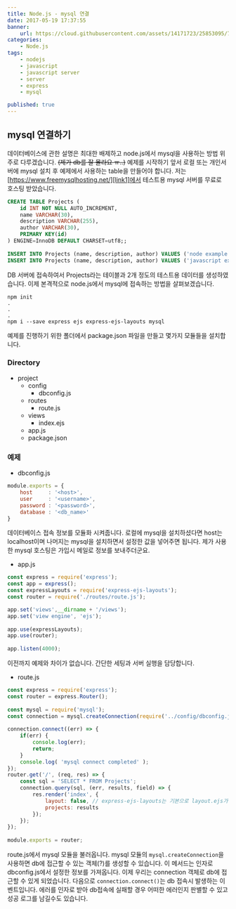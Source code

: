 ```yaml
---
title: Node.js - mysql 연결
date: 2017-05-19 17:37:55
banner:
    url: https://cloud.githubusercontent.com/assets/14171723/25853095/7bf3be3a-3506-11e7-8421-0a2287dd6278.png
categories:
    - Node.js
tags:
    - nodejs
    - javascript
    - javascript server
    - server
    - express
    - mysql

published: true
---
```


[link1]: https://www.freemysqlhosting.net/;

## mysql 연결하기
데이터베이스에 관한 설명은 최대한 배제하고 node.js에서 mysql을 사용하는 방법 위주로 다루겠습니다. ~~(제가 db를 잘 몰라요 ㅠ..)~~
예제를 시작하기 앞서 로컬 또는 개인서버에 mysql 설치 후 예제에서 사용하는 table을 만들어야 합니다. 저는 [https://www.freemysqlhosting.net/][link1]에서 테스트용 mysql 서버를 무료로 호스팅 받았습니다.

```sql
CREATE TABLE Projects (
    id INT NOT NULL AUTO_INCREMENT,
    name VARCHAR(30),
    description VARCHAR(255),
    author VARCHAR(30),
    PRIMARY KEY(id)
) ENGINE=InnoDB DEFAULT CHARSET=utf8;;
　
INSERT INTO Projects (name, description, author) VALUES ('node example','node js 연습 프로젝트', 'hyeok');
INSERT INTO Projects (name, description, author) VALUES ('javascript example','javascript 연습 프로젝트', 'kh_j');
```
DB 서버에 접속하여서 Projects라는 테이블과 2개 정도의 테스트용 데이터를 생성하였습니다.
이제 본격적으로 node.js에서 mysql에 접속하는 방법을 살펴보겠습니다.


```
npm init
.
.
.
npm i --save express ejs express-ejs-layouts mysql
```
예제를 진행하기 위한 폴더에서 package.json 파일을 만들고 몇가지 모듈들을 설치합니다.

### Directory
- project
    - config
        - dbconfig.js
    - routes
        - route.js
    - views
        - index.ejs
    - app.js
    - package.json

### 예제

- dbconfig.js
```javascript
module.exports = {
    host     : '<host>',
    user     : '<username>',
    password : '<password>',
    database : '<db_name>'
}
```
데이터베이스 접속 정보를 모듈화 시켜줍니다. 로컬에 mysql을 설치하셨다면 host는 localhost이며 나머지는 mysql을 설치하면서 설정한 값을 넣어주면 됩니다. 제가 사용한 mysql 호스팅은 가입시 메일로 정보를 보내주더군요.

- app.js
```javascript
const express = require('express');
const app = express();
const expressLayouts = require('express-ejs-layouts');
const router = require('./routes/route.js');

app.set('views',__dirname + '/views');
app.set('view engine', 'ejs');
　
app.use(expressLayouts);
app.use(router);
　
app.listen(4000);
```
이전까지 예제와 차이가 없습니다. 간단한 세팅과 서버 실행을 담당합니다.

- route.js
```javascript
const express = require('express');
const router = express.Router();
　
const mysql = require('mysql');
const connection = mysql.createConnection(require('../config/dbconfig.js'));
　
connection.connect((err) => {
    if(err) {
        console.log(err);
        return;
    }
    console.log( 'mysql connect completed' );
});
router.get('/', (req, res) => {
    const sql = 'SELECT * FROM Projects';
    connection.query(sql, (err, results, field) => {
        res.render('index', {
            layout: false, // express-ejs-layouts는 기본으로 layout.ejs가 설정되어야 하는데 이를 사용하지 않을 경우
            projects: results
        });
    });
});
　
module.exports = router;
```
route.js에서 mysql 모듈을 불러옵니다.
mysql 모듈의 `mysql.createConnection`을 사용하면 db에 접근할 수 있는 객체(?)를 생성할 수 있습니다. 이 메서드는 인자로 dbconfig.js에서 설정한 정보를 가져옵니다. 이제 우리는 connection 객체로 db에 접근할 수 있게 되었습니다. 다음으로 `connection.connect()`는 db 접속시 발생하는 이벤트입니다. 에러를 인자로 받아 db접속에 실패할 경우 어떠한 에러인지 판별할 수 있고 성공 로그를 남길수도 있습니다.
